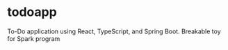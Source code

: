# todoapp
To-Do application using React, TypeScript, and Spring Boot.  Breakable toy for Spark program
